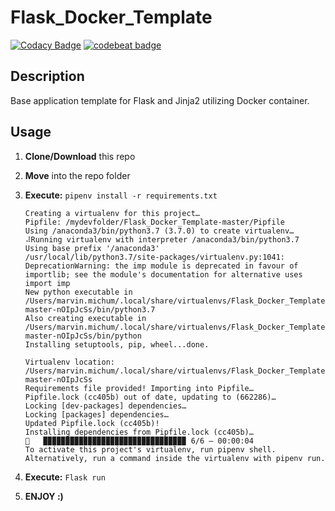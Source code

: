 # Flask_Docker_Template

[![Codacy Badge](https://api.codacy.com/project/badge/Grade/c17e3e1288ba438498b030e44a85d224)](https://app.codacy.com/app/mrvnmchm/Flask_Docker_Template?utm_source=github.com&utm_medium=referral&utm_content=mrvnmchm/Flask_Docker_Template&utm_campaign=Badge_Grade_Dashboard)
[![codebeat badge](https://codebeat.co/badges/714d63de-a412-4944-acca-a411f5764460)](https://codebeat.co/projects/github-com-mrvnmchm-flask_docker_template-master)

## Description 
Base application template for Flask and Jinja2 utilizing Docker container.

## Usage

1. **Clone/Download** this repo
2. **Move** into the repo folder
3. **Execute:** `pipenv install -r requirements.txt`
    ```shell
    Creating a virtualenv for this project…
    Pipfile: /mydevfolder/Flask_Docker_Template-master/Pipfile
    Using /anaconda3/bin/python3.7 (3.7.0) to create virtualenv…
    ⠼Running virtualenv with interpreter /anaconda3/bin/python3.7
    Using base prefix '/anaconda3'
    /usr/local/lib/python3.7/site-packages/virtualenv.py:1041: DeprecationWarning: the imp module is deprecated in favour of importlib; see the module's documentation for alternative uses
    import imp
    New python executable in /Users/marvin.michum/.local/share/virtualenvs/Flask_Docker_Template-master-nOIpJcSs/bin/python3.7
    Also creating executable in /Users/marvin.michum/.local/share/virtualenvs/Flask_Docker_Template-master-nOIpJcSs/bin/python
    Installing setuptools, pip, wheel...done.

    Virtualenv location: /Users/marvin.michum/.local/share/virtualenvs/Flask_Docker_Template-master-nOIpJcSs
    Requirements file provided! Importing into Pipfile…
    Pipfile.lock (cc405b) out of date, updating to (662286)…
    Locking [dev-packages] dependencies…
    Locking [packages] dependencies…
    Updated Pipfile.lock (cc405b)!
    Installing dependencies from Pipfile.lock (cc405b)…
    🐍   ▉▉▉▉▉▉▉▉▉▉▉▉▉▉▉▉▉▉▉▉▉▉▉▉▉▉▉▉▉▉▉▉ 6/6 — 00:00:04
    To activate this project's virtualenv, run pipenv shell.
    Alternatively, run a command inside the virtualenv with pipenv run.
    ```

4. **Execute:** `Flask run`
5. **ENJOY :)**
